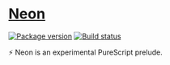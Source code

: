 # [Neon][]

[![Package version][]][version]
[![Build status][]][build]

:zap: Neon is an experimental PureScript prelude.

[neon]: https://github.com/tfausak/purescript-neon
[package version]: https://img.shields.io/bower/v/purescript-neon.svg?label=version
[version]: https://github.com/tfausak/purescript-neon/releases
[build status]: https://img.shields.io/travis/tfausak/purescript-neon/master.svg
[build]: https://travis-ci.org/tfausak/purescript-neon
